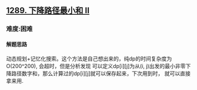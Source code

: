<h2><a href="https://leetcode.cn/problems/minimum-falling-path-sum-ii/description/">1289. 下降路径最小和 II
</a></h2>
<h3>难度:困难</h3>
<h4>解题思路</h4>
<p>动态规划+记忆化搜索。这个方法是自己想出来的，纯dp的时间复杂度为O(200^200), 会超时，但是分析发现
可以定义dp[i][j]为从(i, j)出发的最小非零下降路径数字和，那么计算过的dp[i][j]就可以保存起来，下次用到时，
就可以直接拿来用.</p>
